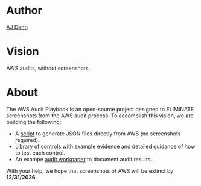 # Author
[AJ Dehn](https://www.linkedin.com/in/ajdehn/)

# Vision
AWS audits, without screenshots.

# About
The AWS Audit Playbook is an open-source project designed to ELIMINATE screenshots from the AWS audit process. To accomplish this vision, we are building the following:
- A [script](./gatherAwsEvidence.py) to generate JSON files directly from AWS (no screenshots required).
- Library of [controls](./controls/) with example evidence and detailed guidance of how to test each control.
- An exampe [audit workpaper](https://docs.google.com/spreadsheets/d/1bGfbXUTSzVCSGCWn7UtG6QN4wWeEKdrubygcCuDDjbI/edit?usp=sharing) to document audit results.

With your help, we hope that screenshots of AWS will be extinct by **12/31/2026**.
